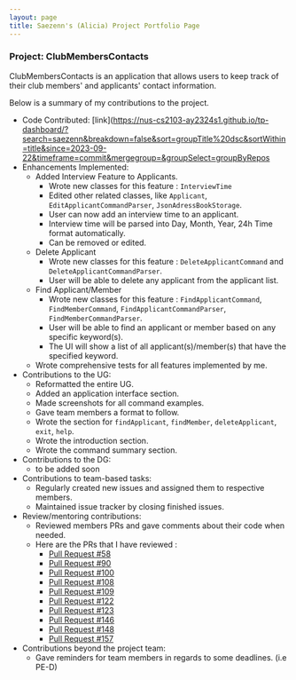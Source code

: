 ```yaml
---
layout: page
title: Saezenn's (Alicia) Project Portfolio Page
---
```


### Project: ClubMembersContacts

ClubMembersContacts is an application that allows users to keep track of their club members' and applicants' 
contact information.

Below is a summary of my contributions to the project.

* Code Contributed: [link](https://nus-cs2103-ay2324s1.github.io/tp-dashboard/?search=saezenn&breakdown=false&sort=groupTitle%20dsc&sortWithin=title&since=2023-09-22&timeframe=commit&mergegroup=&groupSelect=groupByRepos
* Enhancements Implemented:
  * Added Interview Feature to Applicants.
    * Wrote new classes for this feature : `InterviewTime`
    * Edited other related classes, like `Applicant`, `EditApplicantCommandParser`, `JsonAdressBookStorage`.
    * User can now add an interview time to an applicant.
    * Interview time will be parsed into Day, Month, Year, 24h Time format automatically.
    * Can be removed or edited.
  * Delete Applicant
    * Wrote new classes for this feature : `DeleteApplicantCommand` and `DeleteApplicantCommandParser`.
    * User will be able to delete any applicant from the applicant list.
  * Find Applicant/Member
    * Wrote new classes for this feature : `FindApplicantCommand`, `FindMemberCommand`, `FindApplicantCommandParser`, `FindMemberCommandParser`.
    * User will be able to find an applicant or member based on any specific keyword(s).
    * The UI will show a list of all applicant(s)/member(s) that have the specified keyword.
  * Wrote comprehensive tests for all features implemented by me.
* Contributions to the UG:
  * Reformatted the entire UG.
  * Added an application interface section.
  * Made screenshots for all command examples.
  * Gave team members a format to follow.
  * Wrote the section for `findApplicant`, `findMember`, `deleteApplicant`, `exit`, `help`.
  * Wrote the introduction section.
  * Wrote the command summary section.
* Contributions to the DG:
  * to be added soon
* Contributions to team-based tasks:
  * Regularly created new issues and assigned them to respective members.
  * Maintained issue tracker by closing finished issues.
* Review/mentoring contributions:
  * Reviewed members PRs and gave comments about their code when needed.
  * Here are the PRs that I have reviewed :
    * [Pull Request #58](https://github.com/AY2324S1-CS2103T-W15-3/tp/pull/58)
    * [Pull Request #90](https://github.com/AY2324S1-CS2103T-W15-3/tp/pull/90)
    * [Pull Request #100](https://github.com/AY2324S1-CS2103T-W15-3/tp/pull/100)
    * [Pull Request #108](https://github.com/AY2324S1-CS2103T-W15-3/tp/pull/108)
    * [Pull Request #109](https://github.com/AY2324S1-CS2103T-W15-3/tp/pull/109)
    * [Pull Request #122](https://github.com/AY2324S1-CS2103T-W15-3/tp/pull/122)
    * [Pull Request #123](https://github.com/AY2324S1-CS2103T-W15-3/tp/pull/123)
    * [Pull Request #146](https://github.com/AY2324S1-CS2103T-W15-3/tp/pull/146)
    * [Pull Request #148](https://github.com/AY2324S1-CS2103T-W15-3/tp/pull/148)
    * [Pull Request #157](https://github.com/AY2324S1-CS2103T-W15-3/tp/pull/157)
* Contributions beyond the project team:
  * Gave reminders for team members in regards to some deadlines. (i.e PE-D)

